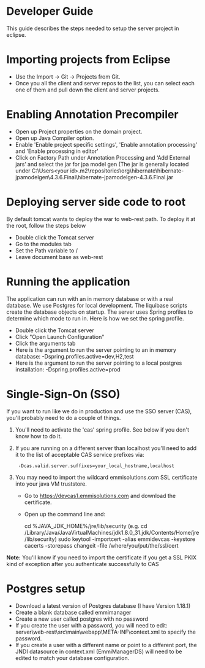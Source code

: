 Developer Guide
=================================
This guide describes the steps needed to setup the server project in eclipse.

Importing projects from Eclipse
=================================

* Use the Import -> Git -> Projects from Git. 
* Once you all the client and server repos to the list, you can select each one of them and pull down the client and server projects.

Enabling Annotation Precompiler
=================================

* Open up Project properties on the domain project.
* Open up Java Compiler option.
* Enable 'Enable project specific settings', 'Enable annotation processing' and 'Enable processing in editor'
* Click on Factory Path under Annotation Processing and ‘Add External jars’ and select the jar for jpa model gen (The jar is 
generally located under C:\Users\<your id>\.m2\repositories\org\hibernate\hibernate-jpamodelgen\4.3.6.Final\hibernate-jpamodelgen-4.3.6.Final.jar

Deploying server side code to root 
====================================

By default tomcat wants to deploy the war to web-rest path. To deploy it at the root, follow the steps below

* Double click the Tomcat server
* Go to the modules tab
* Set the Path variable to /
* Leave document base as web-rest
 
Running the application 
=======================
The application can run with an in memory database or with a real database. We use Postgres for local development. The liquibase scripts create the database objects on startup. 
The server uses Spring profiles to determine which mode to run in. Here is how we set the spring profile.

* Double click the Tomcat server
* Click "Open Launch Configuration"
* Click the arguments tab
* Here is the argument to run the server pointing to an in memory database: -Dspring.profiles.active=dev,H2,test
* Here is the argument to run the server pointing to a local postgres installation: -Dspring.profiles.active=prod

Single-Sign-On (SSO)
=================================
If you want to run like we do in production and use the SSO server (CAS), you'll probably
need to do a couple of things.

1. You'll need to activate the 'cas' spring profile. See below if you don't know how to do it.
2. If you are running on a different server than localhost you'll need to add it to the list of
acceptable CAS service prefixes via:

        -Dcas.valid.server.suffixes=your_local_hostname,localhost

3. You may need to import the wildcard emmisolutions.com SSL certificate into your java VM truststore.

    - Go to https://devcas1.emmisolutions.com and download the certificate.
    - Open up the command line and:

        cd %JAVA_JDK_HOME%/jre/lib/security (e.g. cd /Library/Java/JavaVirtualMachines/jdk1.8.0_31.jdk/Contents/Home/jre/lib/security)
        sudo keytool -importcert -alias emmidevcas -keystore cacerts -storepass changeit -file /where/you/put/the/ssl/cert

__Note:__ You'll know if you need to import the certificate if you get a SSL PKIX kind of exception
after you authenticate successfully to CAS

Postgres setup
==============
* Download a latest version of Postgres database (I have Version 1.18.1)
* Create a blank database called emmimanager
* Create a new user called postgres with no password
* If you create the user with a password, you will need to edit: server\web-rest\src\main\webapp\META-INF\context.xml to specify the password.
* If you create a user with a different name or point to a different port, the JNDI datasource in context.xml (EmmiManagerDS) will need to be edited to match your database configuration.


 